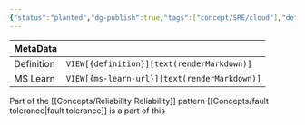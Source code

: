 ```yaml
---
{"status":"planted","dg-publish":true,"tags":["concept/SRE/cloud"],"definition":"The goal of resiliency is to avoid failures and, if they still occur, to return your application to a fully functioning state.","creation_date":"2024-05-02 23:12","permalink":"/concepts/resiliency/","dgPassFrontmatter":true}
---
```



| MetaData   |                                              |
| ---------- | -------------------------------------------- |
| Definition | `VIEW[{definition}][text(renderMarkdown)]`   |
| MS Learn   | `VIEW[{ms-learn-url}][text(renderMarkdown)]` |
Part of the [[Concepts/Reliability\|Reliability]] pattern
[[Concepts/fault tolerance\|fault tolerance]] is a part of this

